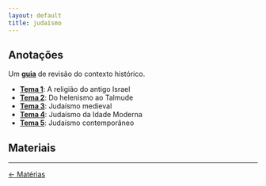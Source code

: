 ```yaml
---
layout: default
title: judaísmo
---
```


## Anotações

Um [**guia**](https://moronbandin.github.io/mcr/judaismo/apuntes/jdmo_repaso) de revisão do contexto histórico.
- [**Tema 1**](https://moronbandin.github.io/mcr/judaismo/apuntes/jdmo_t1): A religião do antigo Israel
- [**Tema 2**](https://moronbandin.github.io/mcr/judaismo/apuntes/jdmo_t2): Do helenismo ao Talmude
- [**Tema 3**](https://moronbandin.github.io/mcr/judaismo/apuntes/jdmo_t3): Judaísmo medieval
- [**Tema 4**](https://moronbandin.github.io/mcr/judaismo/apuntes/jdmo_t4): Judaísmo da Idade Moderna
- [**Tema 5**](https://moronbandin.github.io/mcr/judaismo/apuntes/jdmo_t5): Judaísmo contemporâneo 

## Materiais

---
<div style="display: flex; align-items: center; float: left;">
<a href="../">&#8592; Matérias</a>
</div>
